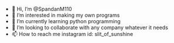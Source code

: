 - 👋 Hi, I’m @SpandanM110
- 👀 I’m interested in making my own programs
- 🌱 I’m currently learning python programming
- 💞️ I’m looking to collaborate with any company whatever it needs
- 📫 How to reach me instagram id: slit_of_sunshine
